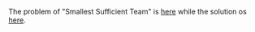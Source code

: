 The problem of "Smallest Sufficient Team" is [here](https://leetcode.com/problems/smallest-sufficient-team/description/) while the solution os [here](https://github.com/aurimas13/Solutions-To-Problems/blob/main/LeetCode/Python%20Solutions/Smallest%20Sufficient%20Team/smallest.py).